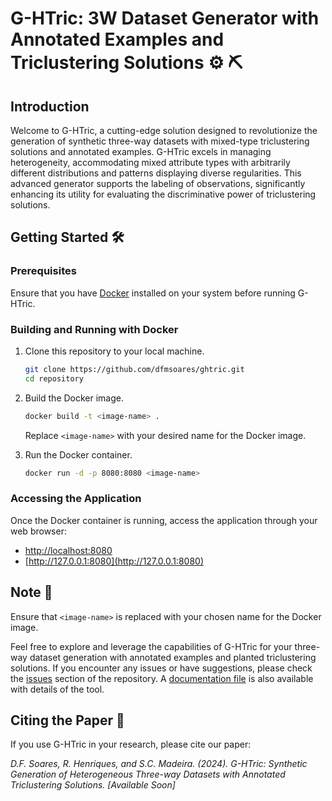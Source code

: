 # G-HTric: 3W Dataset Generator with Annotated Examples and Triclustering Solutions ⚙️ ⛏️

## Introduction

Welcome to G-HTric, a cutting-edge solution designed to revolutionize the generation of synthetic three-way datasets with mixed-type triclustering solutions and annotated examples. G-HTric excels in managing heterogeneity, accommodating mixed attribute types with arbitrarily different distributions and patterns displaying diverse regularities. This advanced generator supports the labeling of observations, significantly enhancing its utility for evaluating the discriminative power of triclustering solutions.

## Getting Started 🛠️

### Prerequisites

Ensure that you have [Docker](https://www.docker.com) installed on your system before running G-HTric.

### Building and Running with Docker

1. Clone this repository to your local machine.

   ```bash
   git clone https://github.com/dfmsoares/ghtric.git
   cd repository
   ```

2. Build the Docker image.

   ```bash
   docker build -t <image-name> .
   ```

   Replace `<image-name>` with your desired name for the Docker image.

3. Run the Docker container.

   ```bash
   docker run -d -p 8080:8080 <image-name>
   ```

### Accessing the Application

Once the Docker container is running, access the application through your web browser:

- [http://localhost:8080](http://localhost:8080)
- [http://127.0.0.1:8080](http://127.0.0.1:8080)

## Note 🔎

Ensure that `<image-name>` is replaced with your chosen name for the Docker image.

Feel free to explore and leverage the capabilities of G-HTric for your three-way dataset generation with annotated examples and planted triclustering solutions. If you encounter any issues or have suggestions, please check the [issues](issues) section of the repository. A [documentation file](documentation/Documentation_G-HTric.pdf) is also available with details of the tool.

## Citing the Paper 📑

If you use G-HTric in your research, please cite our paper:

_D.F. Soares, R. Henriques, and S.C. Madeira. (2024). G-HTric: Synthetic Generation of Heterogeneous Three-way Datasets with Annotated Triclustering Solutions. [Available Soon]_
